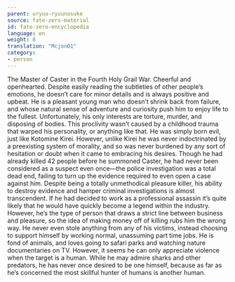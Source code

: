 ```yaml
---
parent: uryuu-ryuunosuke
source: fate-zero-material
id: fate-zero-encyclopedia
language: en
weight: 8
translation: "Mcjon01"
category:
- person
---
```


The Master of Caster in the Fourth Holy Grail War.
Cheerful and openhearted. Despite easily reading the subtleties of other people’s emotions, he doesn’t care for minor details and is always positive and upbeat. He is a pleasant young man who doesn’t shrink back from failure, and whose natural sense of adventure and curiosity push him to enjoy life to the fullest. Unfortunately, his only interests are torture, murder, and disposing of bodies.
This proclivity wasn’t caused by a childhood trauma that warped his personality, or anything like that. He was simply born evil, just like Kotomine Kirei. However, unlike Kirei he was never indoctrinated by a preexisting system of morality, and so was never burdened by any sort of hesitation or doubt when it came to embracing his desires.
Though he had already killed 42 people before he summoned Caster, he had never been considered as a suspect even once—the police investigation was a total dead end, failing to turn up the evidence required to even open a case against him. Despite being a totally unmethodical pleasure killer, his ability to destroy evidence and hamper criminal investigations is almost transcendent. If he had decided to work as a professional assassin it’s quite likely that he would have quickly become a legend within the industry. However, he’s the type of person that draws a strict line between business and pleasure, so the idea of making money off of killing rubs him the wrong way. He never even stole anything from any of his victims, instead choosing to support himself by working normal, unassuming part time jobs.
He is fond of animals, and loves going to safari parks and watching nature documentaries on TV. However, it seems he can only appreciate violence when the target is a human. While he may admire sharks and other predators, he has never once desired to be one himself, because as far as he’s concerned the most skillful hunter of humans is another human.
